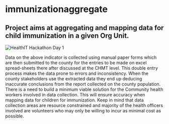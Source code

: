 # immunizationaggregate
## Project aims at aggregating and mapping data for child immunization in a given Org Unit.
![HealthIT Hackathon Day 1](https://user-images.githubusercontent.com/67046382/86454753-650e5100-bd28-11ea-8855-5a0dffb62b0a.png)

Data on the above indicator is collected using manual paper forms which are then
submitted to the county for the entries to be made on excel spread-sheets there 
after discussed at the CHMT level. 
This double entry process makes the data prone to errors and inconsistency.
When the county stakeholders use the extracted data they end up deducing 
inaccurate conclusions from the report collected on the county population.
There is a need to build a minimum viable solution for the Community 
health workers involved in data collection. This will ensure accuracy 
when mapping data for children for immunization. Keep in mind that 
data collection areas are resource constrained and majority of the 
health officers involved are volunteers who may only be willing to 
incur as minimal cost as possible. 


